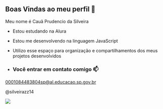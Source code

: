 ## Boas Vindas ao meu perfil 💙

Meu nome é Cauã Prudencio da Silveira

  - Estou estudando na Alura
  - Estou me desenvolvendo na linguagem JavaScript
  - Utilizo esse espaço para organização e compartilhamentos dos meus projetos desenvolvidos

  - ### Você entrar em contato comigo 📫

  0001084483804sp@al.educacao.sp.gov.br
  
  @silveirazz14

  ![](https://tenor.com/pwfeTZyKkLx.gif)
